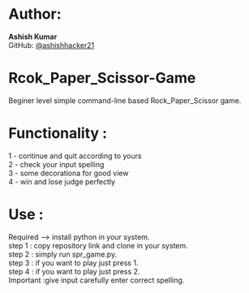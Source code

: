 # Author:
**Ashish Kumar**  
GitHub: [@ashishhacker21](https://github.com/ashishhacker21)

# Rcok_Paper_Scissor-Game
Beginer level simple command-line based Rock_Paper_Scissor game.
# Functionality :
1 - continue and quit according to yours<br>
2 - check your input spelling<br>
3 - some decorationa for good view<br>
4 - win and lose judge perfectly
# Use :
Required --> install python in your system.<br>
step 1 : copy repository link and clone in your system.<br>
step 2 : simply run spr_game.py.<br>
step 3 : if you want to play just press 1.<br>
step 4 : if you want to play just press 2.<br>
Important :give input carefully enter correct spelling.<br>


